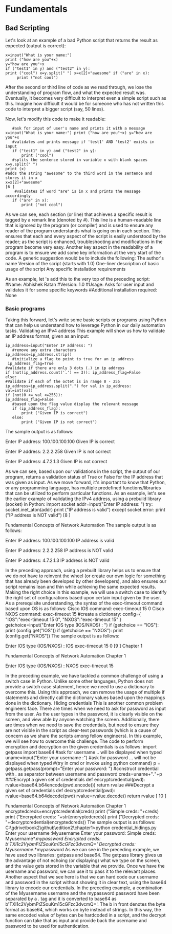 # Fundamentals

## Bad Scripting
Let's look at an example of a bad Python script that returns the result as expected (output is correct):

```
x=input("What is your name:")
print ("how are you"+x)
y="how are you"+x
if ("test1" in y) and ("test2" in y):
print ("cool") x=y.split(" ") x=x[2]+"awesome" if ("are" in x):
     print ("not cool")
```


After the second or third line of code as we read through, we lose the understanding of program flow, and what the expected result was. Eventually, it becomes very difficult to interpret even a simple script such as this.
Imagine how difficult it would be for someone who has not written this code to interpret a bigger script (say, 50 lines).

Now, let's modify this code to make it readable:

```
   #ask for input of user's name and prints it with a message
x=input("What is your name:") print ("how are you"+x) y="how are you"+x
   #validates and prints message if 'test1' AND 'test2' exists in input
   if ("test1" in y) and ("test2" in y):
       print ("cool")
   #splits the sentence stored in variable x with blank spaces
x=y.split(" ")
print (x)
#adds the string "awesome" to the third word in the sentence and stores it in x
x=x[2]+"awesome"
[6 ]
    #validates if word "are" is in x and prints the message accordingly
   if ("are" in x):
       print ("not cool")
```


As we can see, each section (or line) that achieves a specific result is tagged by a remark line (denoted by #). This line is a human-readable line that is ignored by the program (or compiler) and is used to ensure any reader of the program understands what is going on in each section. This ensures that each and every aspect of the script is easily understood by the reader; as the script is enhanced, troubleshooting and modifications in the program become very easy.
Another key aspect in the readability of a program is to ensure we add some key information at the very start of the code.
A generic suggestion would be to include the following:
The author's name
Version of the script (starts with 1.0)
One-liner description of basic usage of the script Any specific installation requirements

As an example, let 's add this to the very top of the preceding script:
#Name: Abhishek Ratan
#Version: 1.0
#Usage: Asks for user input and validates it for some specific keywords #Additional installation required: None

### Basic programs
Taking this forward, let's write some basic scripts or programs using Python that can help us understand how to leverage Python in our daily automation tasks.
Validating an IPv4 address
This example will show us how to validate an IP address format, given as an input:
```
ip_address=input("Enter IP address: ")
   #remove any extra characters
ip_address=ip_address.strip()
   #initialize a flag to point to true for an ip address
 ip_address_flag=True
#validate if there are only 3 dots (.) in ip address
if (not(ip_address.count('.') == 3)): ip_address_flag=False
else:
#Validate if each of the octet is in range 0 - 255
ip_address=ip_address.split(".") for val in ip_address:
val=int(val)
if (not(0 <= val <=255)):
ip_address_flag=False
   #based upon the flag value display the relevant message
   if (ip_address_flag):
       print ("Given IP is correct")
   else:
       print ("Given IP is not correct")
```
The sample output is as follows:
>>
Enter IP address: 100.100.100.100 Given IP is correct
>>>
Enter IP address: 2.2.2.258 Given IP is not correct
>>>
Enter IP address: 4.7.2.1.3 Given IP is not correct
>>>
As we can see, based upon our validations in the script, the output of our program, returns a validation status of True or False for the IP address that was given as input.
As we move forward, it's important to know that Python, or any programming language, has multiple predefined functions/libraries that can be utilized to perform particular functions. As an example, let's see the earlier example of validating the IPv4 address, using a prebuild library (socket) in Python:
import socket
addr=input("Enter IP address: ") try:
socket.inet_aton(addr)
print ("IP address is valid") except socket.error:
       print ("IP address is NOT valid")
[8 ]
  
Fundamental Concepts of Network Automation
The sample output is as follows:
>>
Enter IP address: 100.100.100.100 IP address is valid
>>>
Enter IP address: 2.2.2.258
IP address is NOT valid
>>>
Enter IP address: 4.7.2.1.3
IP address is NOT valid
>>>
In the preceding approach, using a prebuilt library helps us to ensure that we do not have to reinvent the wheel (or create our own logic for something that has already been developed by other developers), and also ensures our script remains lean and thin while achieving the same expected results.
Making the right choice
In this example, we will use a switch case to identify the right set of configurations based upon certain input given by the user.
As a prerequisite understanding, the syntax of the exec-timeout command based upon OS is as follows:
Cisco IOS command: exec-timeout 15 0 Cisco NXOS command: exec-timeout 15
   #create a dictionary:
config={
"IOS":"exec-timeout 15 0", "NXOS":"exec-timeout 15" }
getchoice=input("Enter IOS type (IOS/NXOS) : ") if (getchoice == "IOS"):
print (config.get("IOS")) if (getchoice == "NXOS"):
print (config.get("NXOS"))
The sample output is as follows:
>
Enter IOS type (IOS/NXOS) : IOS exec-timeout 15 0
[9 ]
Chapter 1
   
Fundamental Concepts of Network Automation Chapter 1
 >>>
Enter IOS type (IOS/NXOS) : NXOS exec-timeout 15
>>>
In the preceding example, we have tackled a common challenge of using a switch case in Python. Unlike some other languages, Python does not provide a switch case statement, hence we need to use a dictionary to overcome this. Using this approach, we can remove the usage of multiple if statements and directly call the dictionary values based upon the mappings done in the dictionary.
Hiding credentials
This is another common problem engineers face. There are times when we need to ask for password as input from the user. As the user types in the password, it is clearly visible on the screen, and view able by anyone watching the screen. Additionally, there are times when we need to save the credentials, but need to ensure they are not visible in the script as clear-text passwords (which is a cause of concern as we share the scripts among fellow engineers). In this example, we will see how to overcome this challenge.
The code to perform encryption and decryption on the given credentials is as follows:
import getpass
import base64
#ask for username .. will be displayed when typed uname=input("Enter your username :")
#ask for password ... will not be displayed when typed
#(try in cmd or invoke using python command)
p = getpass.getpass(prompt="Enter your password: ")
#construct credential with *.* as separator between username and password creds=uname+"*.*"+p
   ###Encrypt a given set of credentials
def encryptcredential(pwd): rvalue=base64.b64encode(pwd.encode()) return rvalue
   ###Decrypt a given set of credentials
def decryptcredential(pwd): rvalue=base64.b64decode(pwd) rvalue=rvalue.decode() return rvalue
[ 10 ]
  
Fundamental Concepts of Network Automation
Chapter 1
 encryptedcreds=encryptcredential(creds)
print ("Simple creds: "+creds)
print ("Encrypted creds: "+str(encryptedcreds))
print ("Decrypted creds: "+decryptcredential(encryptedcreds))
The sample output is as follows:
C:\gdrive\book2\github\edition2\chapter1>python credential_hidings.py Enter your username :Myusername
Enter your password:
Simple creds: Myusername*.*mypassword
Encrypted creds: b'TXl1c2VybmFtZSouKm15cGFzc3dvcmQ=' Decrypted creds: Myusername*.*mypassword
As we can see in the preceding example, we have used two libraries: getpass and base64. The getpass library gives us the advantage of not echoing (or displaying) what we type on the screen, and the value gets stored in the variable that we provide.
Once we have the username and password, we can use it to pass it to the relevant places. Another aspect that we see here is that we can hard code our username and password in the script without showing it in clear text, using the base64 library to encode our credentials.
In the preceding example, a combination of the Myusername username and
the mypassword password have been separated by a *.* tag and it is converted to base64 as b'TXl1c2VybmFtZSouKm15cGFzc3dvcmQ='. The b in front denotes the byte format as base64, which works on byte instead of strings. In this way, the same encoded value of bytes can be hardcoded in a script, and the decrypt function can take that as input and provide back the username and password to be used for authentication.
